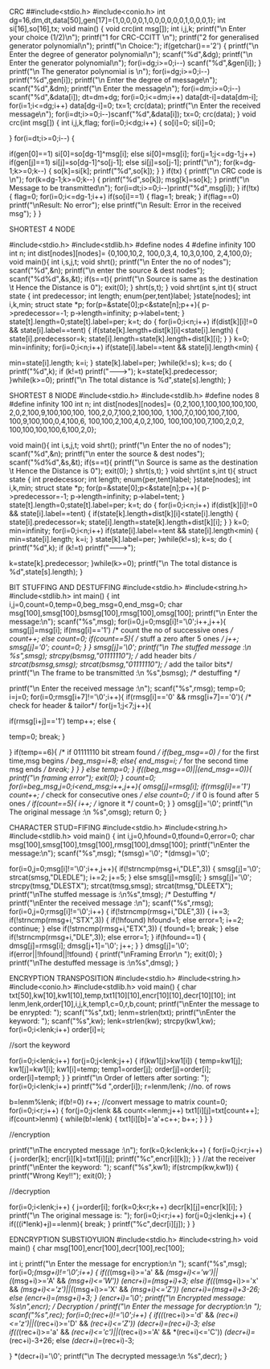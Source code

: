 CRC
##include<stdio.h>
#include<conio.h>
int dg=16,dm,dt,data[50],gen[17]={1,0,0,0,0,1,0,0,0,0,0,0,1,0,0,0,1};
int si[16],so[16],tx;
void main() {
void crc(int msg[]);
int i,j,k;
printf("\n Enter your choice (1/2)\n");
printf("1 for CRC-CCITT \n");
printf("2 for generalised generator polynomial\n");
printf("\n Choice:");
if(getchar()=='2') {
printf("\n Enter the degree of generator polynomial\n");
scanf("%d",&dg);
printf("\n Enter the generator polynomial\n");
for(i=dg;i>=0;i--) scanf("%d",&gen[i]);
}
printf("\n The generator polynomial is \n");
for(i=dg;i>=0;i--) printf("%d",gen[i]);
printf("\n Enter the degree of message\n");
scanf("%d",&dm);
printf("\n Enter the message\n");
for(i=dm;i>=0;i--) scanf("%d",&data[i]);
dt=dm+dg;
for(i=0;i<=dm;i++) data[dt-i]=data[dm-i];
for(i=1;i<=dg;i++) data[dg-i]=0;
tx=1;
crc(data);
printf("\n Enter the received message\n");
for(i=dt;i>=0;i--)scanf("%d",&data[i]);
tx=0;
crc(data);
}
void crc(int msg[]) {
int i,j,k,flag;
for(i=0;i<dg;i++) {
so[i]=0;
si[i]=0;

}
for(i=dt;i>=0;i--) {

if(gen[0]==1) si[0]=so[dg-1]^msg[i];
else si[0]=msg[i];
for(j=1;j<=dg-1;j++)
if(gen[j]==1) si[j]=so[dg-1]^so[j-1];
else si[j]=so[j-1];
printf("\n");
for(k=dg-1;k>=0;k--) {
so[k]=si[k];
printf("%d",so[k]);
}
}
if(tx) {
printf("\n CRC code is \n");
for(k=dg-1;k>=0;k--) {
printf("%d",so[k]);
msg[k]=so[k];
}
printf("\n Message to be transmitted\n");
for(i=dt;i>=0;i--)printf("%d",msg[i]);
}
if(!tx) {
flag=0;
for(i=0;i<=dg-1;i++)
if(so[i]==1) {
flag=1;
break;
}
if(flag==0) printf("\nResult: No error");
else printf("\n Result: Error in the received msg");
}
}


SHORTEST 4 NODE

#include<stdio.h>
#include<stdlib.h>
#define nodes 4
#define infinity 100
int n;
int dist[nodes][nodes]=
{0,100,10,2,
100,0,3,4,
10,3,0,100,
2,4,100,0};
void main(){
int i,s,j,t;
void shrt();
printf("\n Enter the no of nodes");
scanf("%d",&n);
printf("\n enter the source & dest nodes");
scanf("%d%d",&s,&t);
if(s==t){
printf("\n Source is same as the destination \t Hence the Distance is 0");
exit(0);
}
shrt(s,t);
}
void shrt(int s,int t){
struct state {
int predecessor;
int length;
enum{per,tent}label;
}state[nodes];
int i,k,min;
struct state *p;
for(p=&state[0];p<&state[n];p++){
p->predecessor=-1;
p->length=infinity;
p->label=tent;
}
state[t].length=0;state[t].label=per;
k=t;
do {
for(i=0;i<n;i++)
if(dist[k][i]!=0 && state[i].label==tent) {
if(state[k].length+dist[k][i]<state[i].length) {
state[i].predecessor=k;
state[i].length=state[k].length+dist[k][i];
}
}
k=0;
min=infinity;
for(i=0;i<n;i++)
if(state[i].label==tent && state[i].length<min) {

min=state[i].length;
k=i;
}
state[k].label=per;
}while(k!=s);
k=s;
do {
printf("%d",k);
if (k!=t) printf("--->");
k=state[k].predecessor;
}while(k>=0);
printf("\n The total distance is %d",state[s].length);
}



SHORTEST 8 NIODE
#include<stdio.h>
#include<stdlib.h>
#define nodes 8
#define infinity 100
int n;
int dist[nodes][nodes]=
{0,2,100,1,100,100,100,100,
2,0,2,100,9,100,100,100,
100,2,0,7,100,2,100,100,
1,100,7,0,100,100,7,100,
100,9,100,100,0,4,100,6,
100,100,2,100,4,0,2,100,
100,100,100,7,100,2,0,2,
100,100,100,100,6,100,2,0};

void main(){
int i,s,j,t;
void shrt();
printf("\n Enter the no of nodes");
scanf("%d",&n);
printf("\n enter the source & dest nodes");
scanf("%d%d",&s,&t);
if(s==t){
printf("\n Source is same as the destination \t
Hence the Distance is 0");
exit(0);
}
shrt(s,t);
}
void shrt(int s,int t){
struct state {
int predecessor;
int length;
enum{per,tent}label;
}state[nodes];
int i,k,min;
struct state *p;
for(p=&state[0];p<&state[n];p++){
p->predecessor=-1;
p->length=infinity;
p->label=tent;
}
state[t].length=0;state[t].label=per;
k=t;
do {
for(i=0;i<n;i++)
if(dist[k][i]!=0 && state[i].label==tent) {
if(state[k].length+dist[k][i]<state[i].length) {
state[i].predecessor=k;
state[i].length=state[k].length+dist[k][i];
}
}
k=0;
min=infinity;
for(i=0;i<n;i++)
if(state[i].label==tent && state[i].length<min) {
min=state[i].length;
k=i;
}
state[k].label=per;
}while(k!=s);
k=s;
do {
printf("%d",k);
if (k!=t) printf("--->");

k=state[k].predecessor;
}while(k>=0);
printf("\n The total distance is %d",state[s].length);
}





BIT STUFFING AND DESTUFFING
#include<stdio.h>
#include<string.h>
#include<stdlib.h>
int main()
{
int i,j=0,count=0,temp=0,beg_msg=0,end_msg=0;
char msg[100],smsg[100],bsmsg[100],rmsg[100],omsg[100];
printf("\n Enter the message:\n");
scanf("%s",msg);
for(i=0,j=0;msg[i]!='\0';i++,j++){
smsg[j]=msg[i];
if(msg[i]=='1') /* count the no of successive ones */
count++;
else
count=0;
if(count==5){ /* stuff a zero after 5 ones */
j++;
smsg[j]='0';
count=0;
}
}
smsg[j]='\0';
printf("\n The stuffed message :\n %s",smsg);
strcpy(bsmsg,"01111110"); /* add header bits */
strcat(bsmsg,smsg);
strcat(bsmsg,"01111110"); /* add the tailor bits*/
printf("\n The frame to be transmitted :\n %s",bsmsg);
/* destuffing */

printf("\n Enter the received message :\n");
scanf("%s",rmsg);
temp=0;
i=j=0;
for(i=0;rmsg[i+7]!='\0';i++){
if(rmsg[i]=='0' && rmsg[i+7]=='0'){ /* check for header & tailor*/
for(j=1;j<7;j++){

if(rmsg[i+j]=='1')
temp++;
else {

temp=0;
break;
}

}
if(temp==6){ /* if 01111110 bit stream found */
if(beg_msg==0) /* for the first time,msg begins */
beg_msg=i+8;
else{
end_msg=i; /* for the second time msg ends */
break;
}
}
}
else
temp=0;
}
if((beg_msg==0)||(end_msg==0)){
printf("\n framing error");
exit(0);
}
count=0;
for(i=beg_msg,j=0;i<end_msg;i++,j++){
omsg[j]=rmsg[i];
if(rmsg[i]=='1')
count++; /* check for consecutive ones */
else
count=0; /* if 0 is found after 5 ones */
if(count==5){
i++; /* ignore it */
count=0;
}
}
omsg[j]='\0';
printf("\n The original message :\n %s",omsg);
return 0;
}


CHARACTER STUD=FIFING 
#include<stdio.h>
#include<string.h>
#include<stdlib.h>
void main()
{
int i,j=0,hfound=0,tfound=0,error=0;
char msg[100],smsg[100],tmsg[100],rmsg[100],dmsg[100];
printf("\nEnter the message:\n");
scanf("%s",msg);
*(smsg)='\0';
*(dmsg)='\0';

for(i=0,j=0;msg[i]!='\0';i++,j++){
if(!strncmp(msg+i,"DLE",3))
{
smsg[j]='\0';
strcat(smsg,"DLEDLE");
i+=2;
j+=5;
}
else smsg[j]=msg[i];
}
smsg[j]='\0';
strcpy(tmsg,"DLESTX");
strcat(tmsg,smsg);
strcat(tmsg,"DLEETX");
printf("\nThe stuffed message is :\n%s",tmsg);
/* Destuffing */
printf("\nEnter the received message :\n");
scanf("%s",rmsg);
for(i=0,j=0;rmsg[i]!='\0';i++)
{
if(!strncmp(rmsg+i,"DLE",3))
{
i+=3;
if(!strncmp(rmsg+i,"STX",3))
{
if(!hfound) hfound=1;
else error=1;
i+=2;
continue;
}
else if(!strncmp(rmsg+i,"ETX",3))
{
tfound=1;
break;
}
else if(!strncmp(rmsg+i,"DLE",3));
else error=1;
}
if(hfound==1)
{
dmsg[j]=rmsg[i];
dmsg[j+1]='\0';
j++;
}
}
dmsg[j]='\0';
if(error||!hfound||!tfound)
{
printf("\nFraming Error\n ");
exit(0);
}
printf("\nThe destuffed message is :\n%s",dmsg);
}




ENCRYPTION TRANSPOSITION 
#include<stdio.h>
#include<string.h>
#include<conio.h>
#include<stdlib.h>
void main()
{
char txt[50],kw[10],kw1[10],temp,txt1[10][10],encr[10][10],decr[10][10];
int lenm,lenk,order[10],i,j,k,temp1,c=0,r,b,count;
printf("\nEnter the message to be enrypted: ");
scanf("%s",txt);
lenm=strlen(txt);
printf("\nEnter the keyword: ");
scanf("%s",kw);
lenk=strlen(kw);
strcpy(kw1,kw);
for(i=0;i<lenk;i++)
order[i]=i;

//sort the keyword

for(i=0;i<lenk;i++)
for(j=0;j<lenk;j++) {
if(kw1[j]>kw1[i]) {
temp=kw1[j];
kw1[j]=kw1[i];
kw1[i]=temp;
temp1=order[j];
order[j]=order[i];
order[i]=temp1;
}
}
printf("\n Order of letters after sorting: ");
for(i=0;i<lenk;i++)
printf("%d ",order[i]);
r=lenm/lenk; //no. of rows

b=lenm%lenk;
if(b!=0) r++;
//convert message to matrix
count=0;
for(i=0;i<r;i++) {
for(j=0;j<lenk && count<=lenm;j++)
txt1[i][j]=txt[count++];
if(count>lenm) {
while(b!=lenk) {
txt1[i][b]='a'+c++;
b++;
}
}
}

//encryption

printf("\nThe encrypted message :\n");
for(k=0;k<lenk;k++) {
for(i=0;i<r;i++) {
j=order[k];
encr[i][k]=txt1[i][j];
printf("%c",encr[i][k]);
}
}
//at the receiver
printf("\nEnter the keyword: ");
scanf("%s",kw1);
if(strcmp(kw,kw1)) {
printf("Wrong Key!!");
exit(0);
}

//decryption

for(i=0;i<lenk;i++) {
j=order[i];
for(k=0;k<r;k++)
decr[k][j]=encr[k][i];
}
printf("\n The original message is: ");
for(i=0;i<r;i++)
for(j=0;j<lenk;j++) {
if(((i*lenk)+j)==lenm){
break;
}
printf("%c",decr[i][j]);
}
}



EDNCRYPTION SUBSTIOYUION 
#include<stdio.h>
#include<string.h>
void main()
{
char msg[100],encr[100],decr[100],rec[100];

int i;
printf("\n Enter the message for encryption:\n ");
scanf("%s",msg);
for(i=0;*(msg+i)!='\0';i++) {
if((*(msg+i)>='a' && *(msg+i)<='w')||(*(msg+i)>='A' && *(msg+i)<='W'))
*(encr+i)=*(msg+i)+3;
else
if((*(msg+i)>='x' && *(msg+i)<='z')||(*(msg+i)>='X' && *(msg+i)<='Z'))
*(encr+i)=*(msg+i)+3-26;
else
*(encr+i)=*(msg+i)+3;
}
*(encr+i)='\0';
printf("\n Encrypted message: %s\n",encr);
/* Decryption */
printf("\n Enter the message for decryption:\n ");
scanf("%s",rec);
for(i=0;*(rec+i)!='\0';i++) {
if((*(rec+i)>='d' && *(rec+i)<='z')||(*(rec+i)>='D' && *(rec+i)<='Z'))
*(decr+i)=*(rec+i)-3;
else
if((*(rec+i)>='a' && *(rec+i)<='c')||(*(rec+i)>='A' && *(rec+i)<='C'))
*(decr+i)=*(rec+i)-3+26;
else
*(decr+i)=*(rec+i)-3;

}
*(decr+i)='\0';
printf("\n The decrypted message:\n %s",decr);
}










